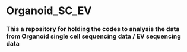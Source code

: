# Organoid_SC_EV

### This a repository for holding the codes to analysis the data from Organoid single cell sequencing data / EV sequencing data
